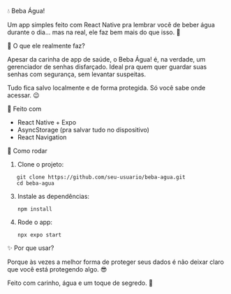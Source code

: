 
💧 Beba Água!

Um app simples feito com React Native pra lembrar você de beber água durante o dia... mas na real, ele faz bem mais do que isso. 👀

🤫 O que ele realmente faz?

Apesar da carinha de app de saúde, o Beba Água! é, na verdade, um gerenciador de senhas disfarçado. Ideal pra quem quer guardar suas senhas com segurança, sem levantar suspeitas.

Tudo fica salvo localmente e de forma protegida. Só você sabe onde acessar. 😉

🔧 Feito com

- React Native + Expo
- AsyncStorage (pra salvar tudo no dispositivo)
- React Navigation

🚀 Como rodar

1. Clone o projeto:
```
   git clone https://github.com/seu-usuario/beba-agua.git
   cd beba-agua
```

3. Instale as dependências:
   ```
   npm install
   ```
   
4. Rode o app:
   ```
   npx expo start
   ```
✨ Por que usar?

Porque às vezes a melhor forma de proteger seus dados é não deixar claro que você está protegendo algo. 😎

Feito com carinho, água e um toque de segredo. 💙
